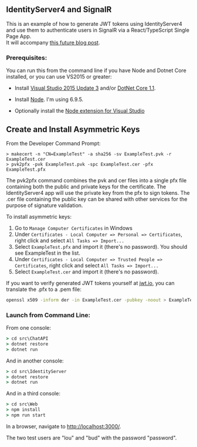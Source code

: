## IdentityServer4 and SignalR

This is an example of how to generate JWT tokens using 
IdentityServer4 and use them to authenticate users in SignalR via a React/TypeScript Single Page App.  
It will accompany [this future blog post](https://mikebridge.github.io/identityserver4-signalr/).

### Prerequisites:

You can run this from the command line if you have Node and Dotnet Core installed,
or you can use VS2015 or greater:

- Install [Visual Studio 2015 Update 3](https://www.visualstudio.com/en-us/news/releasenotes/vs2015-update3-vs)
and/or [DotNet Core 1.1](https://www.microsoft.com/net/download/core#/current).

- Install [Node](https://nodejs.org/en/).  I'm using 6.9.5.

- Optionally install the [Node extension for Visual Studio](https://www.visualstudio.com/vs/node-js/)

## Create and Install Asymmetric Keys

From the Developer Command Prompt:

```
> makecert -n "CN=ExampleTest" -a sha256 -sv ExampleTest.pvk -r ExampleTest.cer
> pvk2pfx -pvk ExampleTest.pvk -spc ExampleTest.cer -pfx ExampleTest.pfx
```

The pvk2pfx command combines the pvk and cer files into a single pfx file containing both the public and private 
keys for the certificate. The IdentityServer4 app will use the private key from the pfx to sign tokens. 
The .cer file containing the public key can be shared with other services for the purpose of signature validation.

To install asymmetric keys:

1. Go to `Manage Computer Certificates` in Windows
2. Under `Certificates - Local Computer => Personal => Certificates`, right click and select `All Tasks => Import...`
3. Select `ExampleTest.pfx` and import it (there's no password).  You should see ExampleTest in the list.
4. Under `Certificates - Local Computer => Trusted People => Certificates`, right click and select `All Tasks => Import...`
5. Select `ExampleTest.cer` and import it (there's no password).

If you want to verify generated JWT tokens yourself at [jwt.io](https://jwt.io/), you can translate the .pfx to 
a .pem file:

```bash
openssl x509 -inform der -in ExampleTest.cer -pubkey -noout > ExampleTest_pub.pem
```

### Launch from Command Line:

From one console:

```cmd
> cd src\ChatAPI
> dotnet restore
> dotnet run
```

And in another console:

```cmd
> cd src\IdentityServer
> dotnet restore
> dotnet run
```

And in a third console:

```cmd
> cd src\Web
> npm install
> npm run start
```

In a browser, navigate to [http://localhost:3000/](http://localhost:3000/).

The two test users are "lou" and "bud" with the password "password".
